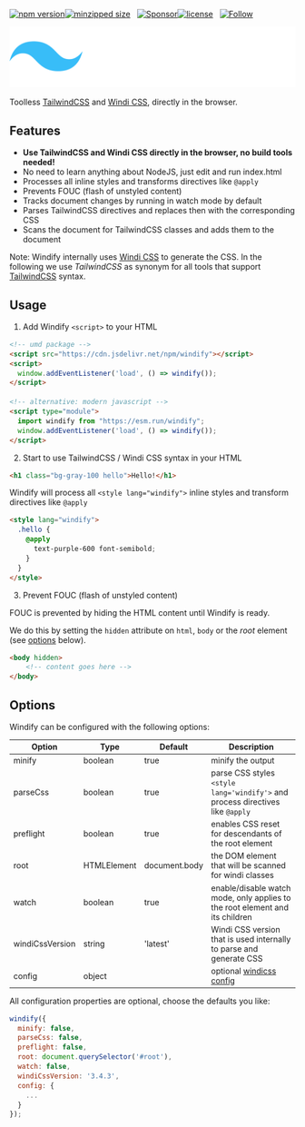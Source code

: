 [![npm version](https://img.shields.io/npm/v/windify?logo=npm&style=flat-square)](https://www.npmjs.com/package/windify/)[![minzipped size](https://img.shields.io/bundlephobia/minzip/windify?style=flat-square)](https://bundlephobia.com/result?p=windify@latest)
&nbsp;
[![Sponsor](https://img.shields.io/badge/GitHub-💖Sponsors-b5b7b9?logo=github&style=flat-square)](https://github.com/sponsors/danieldietrich)[![license](https://img.shields.io/github/license/danieldietrich/copy?style=flat-square)](https://opensource.org/licenses/MIT/)
&nbsp;
[![Follow](https://img.shields.io/twitter/follow/danieldietrich?label=Follow&style=social)](https://twitter.com/danieldietrich/)

![Windify](./public/windify.svg)

Toolless [TailwindCSS](https://tailwindcss.com) and [Windi CSS](https://windicss.org), directly in the browser.

## Features

* **Use TailwindCSS and Windi CSS directly in the browser, no build tools needed!**
* No need to learn anything about NodeJS, just edit and run index.html
* Processes all inline styles and transforms directives like `@apply`
* Prevents FOUC (flash of unstyled content)
* Tracks document changes by running in watch mode by default
* Parses TailwindCSS directives and replaces then with the corresponding CSS
* Scans the document for TailwindCSS classes and adds them to the document

Note: Windify internally uses [Windi CSS](https://windicss.org) to generate the CSS. In the following we use _TailwindCSS_ as synonym for all tools that support [TailwindCSS](https://tailwindcss.com) syntax.

## Usage

1. Add Windify `<script>` to your HTML

```html
<!-- umd package -->
<script src="https://cdn.jsdelivr.net/npm/windify"></script>
<script>
  window.addEventListener('load', () => windify());
</script>

<!-- alternative: modern javascript -->
<script type="module">
  import windify from "https://esm.run/windify";
  window.addEventListener('load', () => windify());
</script>
```

2. Start to use TailwindCSS / Windi CSS syntax in your HTML

```html
<h1 class="bg-gray-100 hello">Hello!</h1>
```

Windify will process all `<style lang="windify">` inline styles and transform directives like `@apply`

```html
<style lang="windify">
  .hello {
    @apply
      text-purple-600 font-semibold;
    }
  }
</style>    
```

3. Prevent FOUC (flash of unstyled content)

FOUC is prevented by hiding the HTML content until Windify is ready.

We do this by setting the `hidden` attribute on `html`, `body` or the _root_ element (see [options](#options) below).

```html
<body hidden>
    <!-- content goes here -->
</body>
```

## Options

Windify can be configured with the following options:

| Option | Type | Default | Description |
| --- | --- | --- | --- |
| minify | boolean | true | minify the output |
| parseCss | boolean | true | parse CSS styles `<style lang='windify'>` and process directives like `@apply` |
| preflight | boolean | true | enables CSS reset for descendants of the root element |
| root | HTMLElement | document.body | the DOM element that will be scanned for windi classes |
| watch | boolean | true | enable/disable watch mode, only applies to the root element and its children |
| windiCssVersion | string | 'latest' | Windi CSS version that is used internally to parse and generate CSS |
| config | object | | optional [windicss config](https://windicss.org/guide/configuration.html) |

All configuration properties are optional, choose the defaults you like:

```js
windify({
  minify: false,
  parseCss: false,
  preflight: false,
  root: document.querySelector('#root'),
  watch: false,
  windiCssVersion: '3.4.3',
  config: {
    ...
  }
});
```
